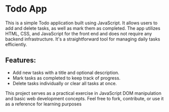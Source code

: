 # Todo App

This is a simple Todo application built using JavaScript. It allows users to add and delete tasks, as well as mark them as completed. The app utilizes HTML, CSS, and JavaScript for the front end and does not require any backend infrastructure. It's a straightforward tool for managing daily tasks efficiently.

## Features:

- Add new tasks with a title and optional description.
- Mark tasks as completed to keep track of progress.
- Delete tasks individually or clear all tasks at once.


This project serves as a practical exercise in JavaScript DOM manipulation and basic web development concepts. Feel free to fork, contribute, or use it as a reference for learning purposes
